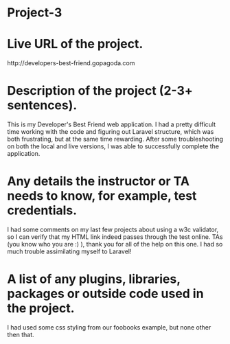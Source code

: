 Project-3
=========
<h1>Live URL of the project.</h1>
<p>http://developers-best-friend.gopagoda.com</p>
<h1>Description of the project (2-3+ sentences).</h1>
<p>This is my Developer's Best Friend web application. I had a pretty difficult time working with the code and figuring out Laravel structure, which was both frustrating, but at the same time rewarding. After some troubleshooting on both the local and live versions, I was able to successfully complete the application.</p>
<h1>Any details the instructor or TA needs to know, for example, test credentials.</h1>
<p>I had some comments on my last few projects about using a w3c validator, so I can verify that my HTML link indeed passes through the test online. TAs (you know who you are :) ), thank you for all of the help on this one. I had so much trouble assimilating myself to Laravel!</p>
<h1>A list of any plugins, libraries, packages or outside code used in the project.</h1>
<p>I had used some css styling from our foobooks example, but none other then that.</p>


